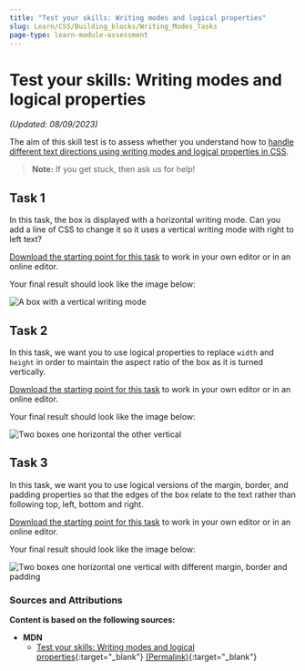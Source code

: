 ```yaml
---
title: "Test your skills: Writing modes and logical properties"
slug: Learn/CSS/Building_blocks/Writing_Modes_Tasks
page-type: learn-module-assessment
---
```


# Test your skills: Writing modes and logical properties

_(Updated: 08/09/2023)_

The aim of this skill test is to assess whether you understand how to [handle different text directions using writing modes and logical properties in CSS](../../resources/css_building_blocks/handling_different_text_directions/index.md).

> **Note:** If you get stuck, then ask us for help!

## Task 1

In this task, the box is displayed with a horizontal writing mode. Can you add a line of CSS to change it so it uses a vertical writing mode with right to left text?

[Download the starting point for this task](assets/writing-mode-download.html) to work in your own editor or in an online editor.

Your final result should look like the image below:

![A box with a vertical writing mode](assets/mdn-writing-modes1.png)

## Task 2

In this task, we want you to use logical properties to replace `width` and `height` in order to maintain the aspect ratio of the box as it is turned vertically.

[Download the starting point for this task](assets/logical-width-height-download.html) to work in your own editor or in an online editor.

Your final result should look like the image below:

![Two boxes one horizontal the other vertical](assets/mdn-writing-modes2.png)

## Task 3

In this task, we want you to use logical versions of the margin, border, and padding properties so that the edges of the box relate to the text rather than following top, left, bottom and right.

[Download the starting point for this task](assets/logical-mbp-download.html) to work in your own editor or in an online editor.

Your final result should look like the image below:

![Two boxes one horizontal one vertical with different margin, border and padding](assets/mdn-writing-modes3.png)

### Sources and Attributions

**Content is based on the following sources:**

- **MDN**
  - [Test your skills: Writing modes and logical properties](https://developer.mozilla.org/en-US/docs/Learn/CSS/Building_blocks/Writing_Modes_Tasks){:target="_blank"} [(Permalink)](https://github.com/mdn/content/blob/f22e72998f4e8f48b18ef358521bfc9ad1ae9446/files/en-us/learn/css/building_blocks/writing_modes_tasks/index.md){:target="_blank"}